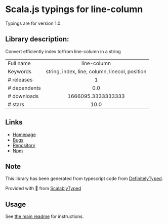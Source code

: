 
# Scala.js typings for line-column

Typings are for version 1.0

## Library description:
Convert efficiently index to/from line-column in a string

|                    |                 |
| ------------------ | :-------------: |
| Full name          | line-column |
| Keywords           | string, index, line, column, linecol, position |
| # releases         | 1 |
| # dependents       | 0.0 |
| # downloads        | 1666095.3333333333 |
| # stars            | 10.0 |

## Links
- [Homepage](https://github.com/io-monad/line-column)
- [Bugs](https://github.com/io-monad/line-column/issues)
- [Repository](https://github.com/io-monad/line-column)
- [Npm](https://www.npmjs.com/package/line-column)
    


## Note
This library has been generated from typescript code from [DefinitelyTyped](https://definitelytyped.org).

Provided with :purple_heart: from [ScalablyTyped](https://github.com/oyvindberg/ScalablyTyped)

## Usage
See [the main readme](../../readme.md) for instructions.


